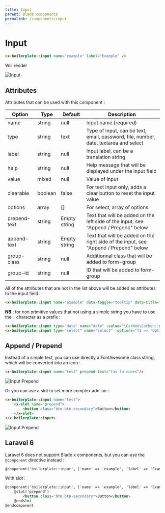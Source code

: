 ```yaml
---
title: Input
parent: Blade components
permalink: /components/input
---
```


# Input

```html
<x-boilerplate::input name="example" label="Example" />
```

Will render

![Input](../assets/img/components/input.png)

## Attributes

Attributes that can be used with this component :

| Option       | Type    | Default      | Description                                                                          |
|--------------|---------|--------------|--------------------------------------------------------------------------------------|
| name         | string  | null         | Input name (required)                                                                |
| type         | string  | text         | Type of input, can be text, email, password, file, number, date, textarea and select |
| label        | string  | null         | Input label, can be a translation string                                             |
| help         | string  | null         | Help message that will be displayed under the input field                            |
| value        | mixed   | null         | Value of input                                                                       |
| clearable    | boolean | false        | For text input only, adds a clear button to reset the input value                    |
| options      | array   | []           | For select, array of options                                                         |
| prepend-text | string  | Empty string | Text that will be added on the left side of the input, see "Append / Prepend" below  | 
| append-text  | string  | Empty string | Text that will be added on the right side of the input, see "Append / Prepend" below | 
| group-class  | string  | null         | Additionnal class that will be added to form-group                                   | 
| group-id     | string  | null         | ID that will be added to form-group                                                  | 

All of the attributes that are not in the list above will be added as attributes to the input field :

```html
<x-boilerplate::input name="example" data-toggle="tooltip" data-title="Tooltip content" />
```

**NB** : for non primitive values that not using a simple string you have to use the `:` character as a prefix :

```html
<x-boilerplate::input type="date" name="date" :value="\Carbon\Carbon::now()" :placeholder="__('stringToTranslate')"/>
<x-boilerplate::input type="select" name="select" :options="[1 => 'Option 1', 2 => 'Option 2']" />
```

## Append / Prepend

Instead of a simple text, you can use directly a FontAwesome class string, which will be converted into an icon :

```html
<x-boilerplate::input name="test" prepend-text="fas fa-cubes"/>
```

![Input Prepend](../assets/img/components/input-prepend-text.png)

Or you can use a slot to set more complex add-on :

```html
<x-boilerplate::input name="test">
    <x-slot name="prepend">
        <button class="btn btn-secondary">Button</button>
    </x-slot>
</x-boilerplate::input>
```

![Input Prepend](../assets/img/components/input-prepend.png)

## Laravel 6

Laravel 6 does not support Blade x components, but you can use the `@component` directive instead :

```html
@component('boilerplate::input', ['name' => 'example', 'label' => 'Example']) @endcomponent
```

With slot :

```html
@component('boilerplate::input', ['name' => 'example', 'label' => 'Example'])
    @slot('prepend')
        <button class="btn btn-secondary">Button</button>
    @endslot
@endcomponent
```